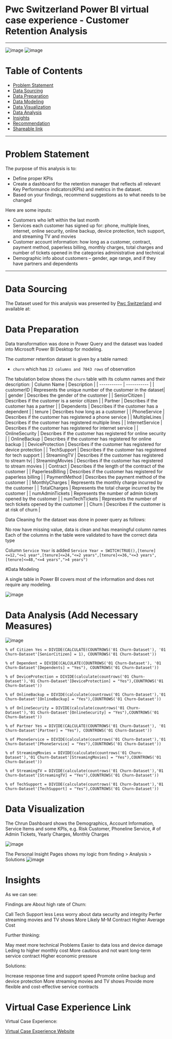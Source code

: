 # Pwc Switzerland Power BI virtual case experience - Customer Retention Analysis

---
![image](https://user-images.githubusercontent.com/24377958/226604798-dc5886e9-75aa-4927-8ad1-2841849286d7.png)
![image](https://user-images.githubusercontent.com/24377958/226608014-32f8f9d0-fef1-41d0-b9f5-d00df38ebf18.png)

# Table of Contents

- [Problem Statement](https://github.com/jiang54/Customer-Retention-Analysis#Problem-Statement)
- [Data Sourcing](https://github.com/jiang54/Customer-Retention-Analysis#Data-Sourcing)
- [Data Preparation](https://github.com/jiang54/Customer-Retention-Analysis#Data-Preparation)
- [Data Modeling](https://github.com/jiang54/Customer-Retention-Analysis#Data-Modeling)
- [Data Visualization](https://github.com/jiang54/Customer-Retention-Analysis#Data-Visualization)
- [Data Analysis](https://github.com/jiang54/Customer-Retention-Analysis#Data-Analysis)
- [Insights](https://github.com/jiang54/Customer-Retention-Analysis#Insights)
- [Recommendation](https://github.com/jiang54/Customer-Retention-Analysis#Recommendation)
- [Shareable link](https://github.com/jiang54/Customer-Retention-Analysis#Shareable-Link)


---

# Problem Statement

The purpose of this analysis is to: 
- Define proper KPIs
- Create a dashboard for the retention manager that reflects all relevant Key Performance indicators(KPIs)
and metrics in the dataset.
- Based on your findings, recommend suggestions as to what needs to be changed

Here are some inputs:
- Customers who left within the last month
- Services each customer has signed up for: phone, multiple lines, internet, online security, online backup, device protection, tech 
support, and streaming TV and movies
- Customer account information: how long as a customer, contract, payment method, paperless billing, monthly charges, total charges 
and number of tickets opened in the categories administrative and technical
- Demographic info about customers – gender, age range, and if they have partners and dependents

---

# Data Sourcing

The Dataset used for this analysis was presented by [Pwc Switzerland](https://www.pwc.ch/en/careers-with-pwc/students/virtual-case-experience.html) and available at:

# Data Preparation

Data transformation was done in Power Query and the dataset was loaded into Microsoft Power BI Desktop for modeling.

The customer retention dataset is given by a table named:

- `churn` which has `23 columns and 7043 rows` of observation


The tabulation below shows the `churn` table with its column names and their description:
| Column Name | Description |
| ----------- | ----------- |
| customerID |   Represents the unique number of the customer in the dataset|
| gender | Describes the gender of the customer |
| SeniorCitizen | Describes if the customer is a senior citizen |
| Partner | Describes if the customer has a partner |
| Dependents | Describes if the customer has a dependent |
| tenure | Describes how long as a customer |
| PhoneService | Describes if the customer has registered a phone service |
| MultipleLines | Describes if the customer has registered multiple lines |
| InternetService | Describes if the customer has registered for internet service |
| OnlineSecurity | Describes if the customer has registered for online security  |
| OnlineBackup | Describes if the customer has registered for online backup |
| DeviceProtection | Describes if the customer has registered for device protection |
| TechSupport | Describes if the customer has registered for tech support |
| StreamingTV | Describes if the customer has registered  to stream tv|
| StreamingMovies | Describes if the customer has registered to stream movies |
| Contract | Describes if the length of the contract of the customer |
| PaperlessBilling | Describes if the customer has registered for paperless billing |
| PaymentMethod | Describes the payment method of the customer |
| MonthlyCharges | Represents the monthly charge incurred by the customer |
| TotalCharges | Represents the total charge incurred by the customer |
| numAdminTickets | Represents the number of admin tickets opened by the customer |
| numTechTickets | Represents the number of tech tickets opened by the customer |
| Churn | Describes if the customer is at risk of churn |

Data Cleaning for the dataset was done in power query as follows:

No row have missing value, data is clean and has meaningful column names
Each of the columns in the table were validated to have the correct data type

Column `Service Year` is added 
`Service Year = SWITCH(TRUE(),[tenure]<=12,"<=1 year",[tenure]<=24,"<=2 years",[tenure]<=36,"<=3 years",[tenure]<=48,"<=4 years",">4 years")`

#Data Modeling

A single table in Power BI covers most of the information and does not require any modeling.

![image](https://user-images.githubusercontent.com/24377958/226606789-bf9eb5d5-dda9-41ff-af1c-0542dff10b19.png)

# Data Analysis (Add Necessary Measures)
![image](https://user-images.githubusercontent.com/24377958/226606933-620fe1e0-1316-4ce5-b83c-98de8288074d.png)

`% of Citizen Yes = DIVIDE(CALCULATE(COUNTROWS('01 Churn-Dataset'), '01 Churn-Dataset'[SeniorCitizen] = 1), COUNTROWS('01 Churn-Dataset'))`

`% of Dependent = DIVIDE(CALCULATE(COUNTROWS('01 Churn-Dataset'), '01 Churn-Dataset'[Dependents] = "Yes"), COUNTROWS('01 Churn-Dataset'))`

`% of DeviceProtection = DIVIDE(calculate(countrows('01 Churn-Dataset'),'01 Churn-Dataset'[DeviceProtection] = "Yes"),COUNTROWS('01 Churn-Dataset'))`

`% of OnlineBackup = DIVIDE(calculate(countrows('01 Churn-Dataset'),'01 Churn-Dataset'[OnlineBackup] = "Yes"),COUNTROWS('01 Churn-Dataset'))`

`% of OnlineSecurity = DIVIDE(calculate(countrows('01 Churn-Dataset'),'01 Churn-Dataset'[OnlineSecurity] = "Yes"),COUNTROWS('01 Churn-Dataset'))`

`% of Partner Yes = DIVIDE(CALCULATE(COUNTROWS('01 Churn-Dataset'), '01 Churn-Dataset'[Partner] = "Yes"), COUNTROWS('01 Churn-Dataset'))`

`% of PhoneService = DIVIDE(calculate(countrows('01 Churn-Dataset'),'01 Churn-Dataset'[PhoneService] = "Yes"),COUNTROWS('01 Churn-Dataset'))`

`% of StreamingMovies = DIVIDE(calculate(countrows('01 Churn-Dataset'),'01 Churn-Dataset'[StreamingMovies] = "Yes"),COUNTROWS('01 Churn-Dataset'))`

`% of StreamingTV = DIVIDE(calculate(countrows('01 Churn-Dataset'),'01 Churn-Dataset'[StreamingTV] = "Yes"),COUNTROWS('01 Churn-Dataset'))`

`% of TechSupport = DIVIDE(calculate(countrows('01 Churn-Dataset'),'01 Churn-Dataset'[TechSupport] = "Yes"),COUNTROWS('01 Churn-Dataset'))`

# Data Visualization

The Chrun Dashboard shows the Demographics, Account Information, Service Items and some KPIs, e.g. Risk Customer, Phoneline Service, # of Admin Tickets, Yearly Charges, Monthly Charges

![image](https://user-images.githubusercontent.com/24377958/226604798-dc5886e9-75aa-4927-8ad1-2841849286d7.png)

The Personal Insight Pages shows my logic from finding > Analysis > Solutions
![image](https://user-images.githubusercontent.com/24377958/226607994-00d683a0-b284-47dd-9247-766d885ae83f.png)

# Insights
As we can see:

Findings are
About high rate of Churn:

Call Tech Support less
Less worry about data security and integrity
Perfer streaming movies and TV shows
More Likely M-M Contract
Higher Average Cost

Further thinking: 

May meet more technical Problems
Easier to data loss and device damage
Leding to higher monthly cost
More cautious and not want long-term service contract
Higher economic pressure

Solutions:

Increase response time and support speed
Promote online backup and device protection
More streaming movies and TV shows
Provide more flexible and cost-effective service contracts

# Virtual Case Experience Link
Virtual Case Experience:

[Virtual Case Experience Website](https://www.theforage.com/virtual-internships/prototype/a87GpgE6tiku7q3gu/PwC-Digital-Up-skilling-Virtual-Case-Experience?ref=38HZaFghHQngHaj8b)
